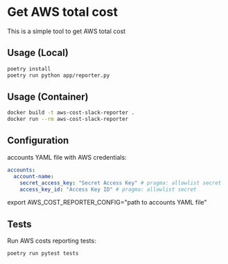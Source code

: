 # Get AWS total cost

This is a simple tool to get AWS total cost

## Usage (Local)

```bash
poetry install
poetry run python app/reporter.py
```

## Usage (Container)

```bash
docker build -t aws-cost-slack-reporter .
docker run --rm aws-cost-slack-reporter
```

## Configuration
accounts YAML file with AWS credentials:

```yaml
accounts:
  account-name:
    secret_access_key: "Secret Access Key" # pragma: allowlist secret
    access_key_id: "Access Key ID" # pragma: allowlist secret
```
export AWS_COST_REPORTER_CONFIG="path to accounts YAML file"

## Tests
Run AWS costs reporting tests:

```bash
poetry run pytest tests
```
